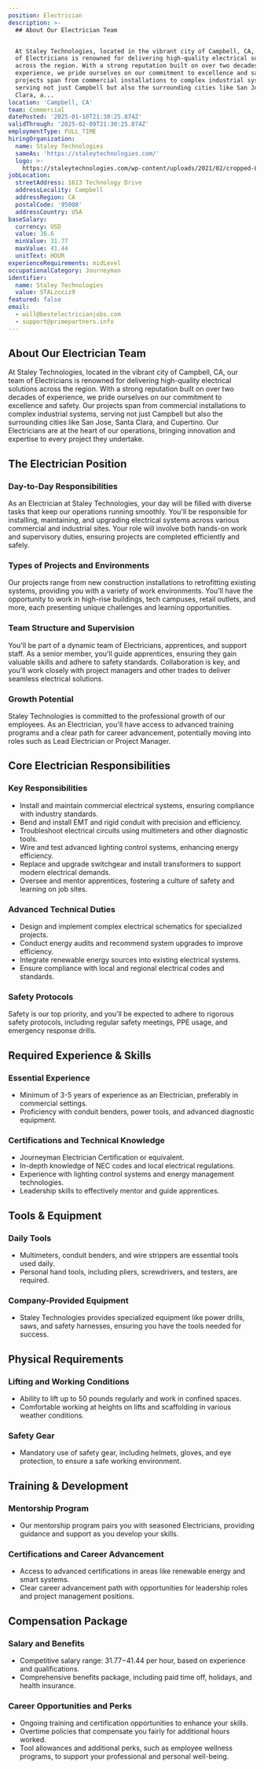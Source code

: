 ```yaml
---
position: Electrician
description: >-
  ## About Our Electrician Team


  At Staley Technologies, located in the vibrant city of Campbell, CA, our team
  of Electricians is renowned for delivering high-quality electrical solutions
  across the region. With a strong reputation built on over two decades of
  experience, we pride ourselves on our commitment to excellence and safety. Our
  projects span from commercial installations to complex industrial systems,
  serving not just Campbell but also the surrounding cities like San Jose, Santa
  Clara, a...
location: 'Campbell, CA'
team: Commercial
datePosted: '2025-01-10T21:30:25.874Z'
validThrough: '2025-02-09T21:30:25.874Z'
employmentType: FULL_TIME
hiringOrganization:
  name: Staley Technologies
  sameAs: 'https://staleytechnologies.com/'
  logo: >-
    https://staleytechnologies.com/wp-content/uploads/2021/02/cropped-Logo_StaleyTechnologies.png
jobLocation:
  streetAddress: 1613 Technology Drive
  addressLocality: Campbell
  addressRegion: CA
  postalCode: '95008'
  addressCountry: USA
baseSalary:
  currency: USD
  value: 36.6
  minValue: 31.77
  maxValue: 41.44
  unitText: HOUR
experienceRequirements: midLevel
occupationalCategory: Journeyman
identifier:
  name: Staley Technologies
  value: STALzcciz9
featured: false
email:
  - will@bestelectricianjobs.com
  - support@primepartners.info
---
```




## About Our Electrician Team

At Staley Technologies, located in the vibrant city of Campbell, CA, our team of Electricians is renowned for delivering high-quality electrical solutions across the region. With a strong reputation built on over two decades of experience, we pride ourselves on our commitment to excellence and safety. Our projects span from commercial installations to complex industrial systems, serving not just Campbell but also the surrounding cities like San Jose, Santa Clara, and Cupertino. Our Electricians are at the heart of our operations, bringing innovation and expertise to every project they undertake.

## The Electrician Position

### Day-to-Day Responsibilities

As an Electrician at Staley Technologies, your day will be filled with diverse tasks that keep our operations running smoothly. You'll be responsible for installing, maintaining, and upgrading electrical systems across various commercial and industrial sites. Your role will involve both hands-on work and supervisory duties, ensuring projects are completed efficiently and safely.

### Types of Projects and Environments

Our projects range from new construction installations to retrofitting existing systems, providing you with a variety of work environments. You'll have the opportunity to work in high-rise buildings, tech campuses, retail outlets, and more, each presenting unique challenges and learning opportunities.

### Team Structure and Supervision

You'll be part of a dynamic team of Electricians, apprentices, and support staff. As a senior member, you'll guide apprentices, ensuring they gain valuable skills and adhere to safety standards. Collaboration is key, and you'll work closely with project managers and other trades to deliver seamless electrical solutions.

### Growth Potential

Staley Technologies is committed to the professional growth of our employees. As an Electrician, you'll have access to advanced training programs and a clear path for career advancement, potentially moving into roles such as Lead Electrician or Project Manager.

## Core Electrician Responsibilities

### Key Responsibilities

- Install and maintain commercial electrical systems, ensuring compliance with industry standards.
- Bend and install EMT and rigid conduit with precision and efficiency.
- Troubleshoot electrical circuits using multimeters and other diagnostic tools.
- Wire and test advanced lighting control systems, enhancing energy efficiency.
- Replace and upgrade switchgear and install transformers to support modern electrical demands.
- Oversee and mentor apprentices, fostering a culture of safety and learning on job sites.

### Advanced Technical Duties

- Design and implement complex electrical schematics for specialized projects.
- Conduct energy audits and recommend system upgrades to improve efficiency.
- Integrate renewable energy sources into existing electrical systems.
- Ensure compliance with local and regional electrical codes and standards.

### Safety Protocols

Safety is our top priority, and you'll be expected to adhere to rigorous safety protocols, including regular safety meetings, PPE usage, and emergency response drills.

## Required Experience & Skills

### Essential Experience

- Minimum of 3-5 years of experience as an Electrician, preferably in commercial settings.
- Proficiency with conduit benders, power tools, and advanced diagnostic equipment.

### Certifications and Technical Knowledge

- Journeyman Electrician Certification or equivalent.
- In-depth knowledge of NEC codes and local electrical regulations.
- Experience with lighting control systems and energy management technologies.
- Leadership skills to effectively mentor and guide apprentices.

## Tools & Equipment

### Daily Tools

- Multimeters, conduit benders, and wire strippers are essential tools used daily.
- Personal hand tools, including pliers, screwdrivers, and testers, are required.

### Company-Provided Equipment

- Staley Technologies provides specialized equipment like power drills, saws, and safety harnesses, ensuring you have the tools needed for success.

## Physical Requirements

### Lifting and Working Conditions

- Ability to lift up to 50 pounds regularly and work in confined spaces.
- Comfortable working at heights on lifts and scaffolding in various weather conditions.

### Safety Gear

- Mandatory use of safety gear, including helmets, gloves, and eye protection, to ensure a safe working environment.

## Training & Development

### Mentorship Program

- Our mentorship program pairs you with seasoned Electricians, providing guidance and support as you develop your skills.

### Certifications and Career Advancement

- Access to advanced certifications in areas like renewable energy and smart systems.
- Clear career advancement path with opportunities for leadership roles and project management positions.

## Compensation Package

### Salary and Benefits

- Competitive salary range: $31.77-$41.44 per hour, based on experience and qualifications.
- Comprehensive benefits package, including paid time off, holidays, and health insurance.

### Career Opportunities and Perks

- Ongoing training and certification opportunities to enhance your skills.
- Overtime policies that compensate you fairly for additional hours worked.
- Tool allowances and additional perks, such as employee wellness programs, to support your professional and personal well-being.